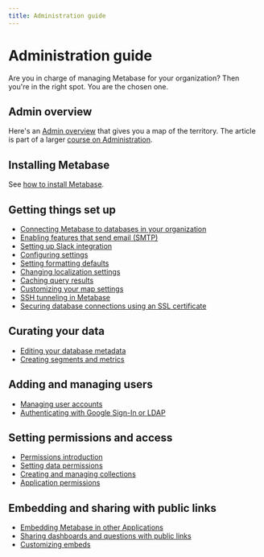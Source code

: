 ```yaml
---
title: Administration guide
---
```


# Administration guide

Are you in charge of managing Metabase for your organization? Then you're in the right spot. You are the chosen one.

## Admin overview

Here's an [Admin overview](/learn/administration/guide.html) that gives you a map of the territory. The article is part of a larger [course on Administration](/learn/administration).

## Installing Metabase

See [how to install Metabase](../operations-guide/installing-metabase.md).

## Getting things set up

- [Connecting Metabase to databases in your organization](01-managing-databases.md)
- [Enabling features that send email (SMTP)](02-setting-up-email.md)
- [Setting up Slack integration](09-setting-up-slack.md)
- [Configuring settings](08-configuration-settings.md)
- [Setting formatting defaults](19-formatting-settings.md)
- [Changing localization settings](../configuring-metabase/localization.md)
- [Caching query results](14-caching.md)
- [Customizing your map settings](20-custom-maps.md)
- [SSH tunneling in Metabase](ssh-tunnel-for-database-connections.md)
- [Securing database connections using an SSL certificate](../databases/ssl-certificates.md)

## Curating your data

- [Editing your database metadata](../data-modeling/metadata-editing.md)
- [Creating segments and metrics](../data-modeling/segments-and-metrics.md)

## Adding and managing users

- [Managing user accounts](../people-and-groups/managing.md)
- [Authenticating with Google Sign-In or LDAP](../people-and-groups/google-and-ldap.md)

## Setting permissions and access

- [Permissions introduction](../permissions/introduction.md)
- [Setting data permissions](../permissions/data.md)
- [Creating and managing collections](../permissions/collections.md)
- [Application permissions](../permissions/application.md)

## Embedding and sharing with public links

- [Embedding Metabase in other Applications](../embedding/introduction.md)
- [Sharing dashboards and questions with public links](../embedding/public-links.md)
- [Customizing embeds](../embedding/customize-embeds.md)
